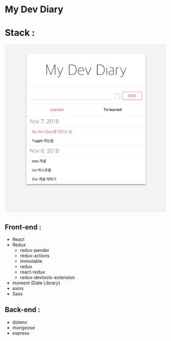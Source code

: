 # My Dev Diary

Stack :
==========

![sample.png](./client/public/sample.png)

Front-end :
---------
* React
* Redux
  * redux-pender
  * redux-actions
  * immutable
  * redux
  * react-redux
  * redux-devtools-extension
* moment (Date Library)
* axios
* Sass

Back-end :
---------
* dotenv
* mongoose
* express
